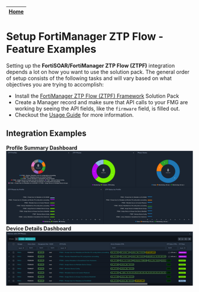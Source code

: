 | [Home](../README.md) |
|----------------------|

# Setup FortiManager ZTP Flow - Feature Examples

Setting up the **FortiSOAR/FortiManager ZTP Flow (ZTPF)** integration depends a lot on how you want to use the solution pack. The general order of setup consists of the following tasks and will vary based on what objectives you are trying to accomplish:
  - Install the [FortiManager ZTP Flow (ZTPF) Framework](https://github.com/fortinet-fortisoar/solution-pack-fortimanager-ztp-framework/blob/release/1.0.0/README.md) Solution Pack
  - Create a Manager record and make sure that API calls to your FMG are working by seeing the API fields, like the `firmware` field, is filled out. 
  - Checkout the [Usage Guide](./usage.md) for more information. 

## Integration Examples

**Profile Summary Dashboard**
![](./res/ztpf-feature-example-dashboard.png)
**Device Details Dashboard**
![](./res/ztpf-feature-example-summary.png)